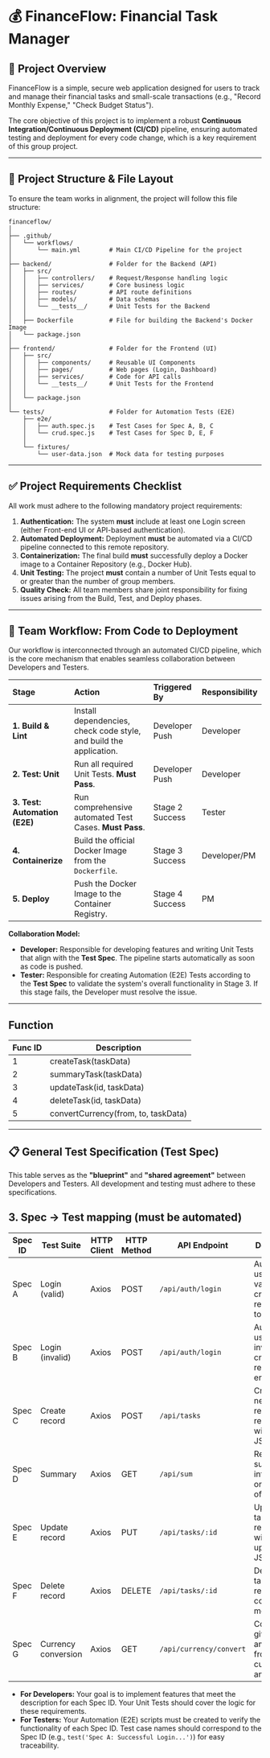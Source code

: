 # 💰 FinanceFlow: Financial Task Manager

## 🚀 Project Overview

FinanceFlow is a simple, secure web application designed for users to track and manage their financial tasks and small-scale transactions (e.g., "Record Monthly Expense," "Check Budget Status").

The core objective of this project is to implement a robust **Continuous Integration/Continuous Deployment (CI/CD)** pipeline, ensuring automated testing and deployment for every code change, which is a key requirement of this group project.

-----

## 📁 Project Structure & File Layout

To ensure the team works in alignment, the project will follow this file structure:

```
financeflow/
│
├── .github/
│   └── workflows/
│       └── main.yml        # Main CI/CD Pipeline for the project
│
├── backend/                # Folder for the Backend (API)
│   ├── src/
│   │   ├── controllers/    # Request/Response handling logic
│   │   ├── services/       # Core business logic
│   │   ├── routes/         # API route definitions
│   │   ├── models/         # Data schemas
│   │   └── __tests__/      # Unit Tests for the Backend
│   │
│   ├── Dockerfile          # File for building the Backend's Docker Image
│   └── package.json
│
├── frontend/               # Folder for the Frontend (UI)
│   ├── src/
│   │   ├── components/     # Reusable UI Components
│   │   ├── pages/          # Web pages (Login, Dashboard)
│   │   ├── services/       # Code for API calls
│   │   └── __tests__/      # Unit Tests for the Frontend
│   │
│   └── package.json
│
└── tests/                  # Folder for Automation Tests (E2E)
    ├── e2e/
    │   ├── auth.spec.js    # Test Cases for Spec A, B, C
    │   └── crud.spec.js    # Test Cases for Spec D, E, F
    │
    └── fixtures/
        └── user-data.json  # Mock data for testing purposes

```

-----

## ✅ Project Requirements Checklist

All work must adhere to the following mandatory project requirements:

1.  **Authentication:** The system **must** include at least one Login screen (either Front-end UI or API-based authentication).
2.  **Automated Deployment:** Deployment **must** be automated via a CI/CD pipeline connected to this remote repository.
3.  **Containerization:** The final build **must** successfully deploy a Docker image to a Container Repository (e.g., Docker Hub).
4.  **Unit Testing:** The project **must** contain a number of Unit Tests equal to or greater than the number of group members.
5.  **Quality Check:** All team members share joint responsibility for fixing issues arising from the Build, Test, and Deploy phases.

-----

## 🔄 Team Workflow: From Code to Deployment

Our workflow is interconnected through an automated CI/CD pipeline, which is the core mechanism that enables seamless collaboration between Developers and Testers.

| Stage | Action | Triggered By | Responsibility |
| :--- | :--- | :--- | :--- |
| **1. Build & Lint** | Install dependencies, check code style, and build the application. | Developer Push | Developer |
| **2. Test: Unit** | Run all required Unit Tests. **Must Pass**. | Developer Push | Developer |
| **3. Test: Automation (E2E)** | Run comprehensive automated Test Cases. **Must Pass**. | Stage 2 Success | Tester |
| **4. Containerize** | Build the official Docker Image from the `Dockerfile`. | Stage 3 Success | Developer/PM |
| **5. Deploy** | Push the Docker Image to the Container Registry. | Stage 4 Success | PM |

**Collaboration Model:**

  * **Developer:** Responsible for developing features and writing Unit Tests that align with the **Test Spec**. The pipeline starts automatically as soon as code is pushed.
  * **Tester:** Responsible for creating Automation (E2E) Tests according to the **Test Spec** to validate the system's overall functionality in Stage 3. If this stage fails, the Developer must resolve the issue.

-----
## Function
| Func ID | Description      |
| --------- | --------------- |
| 1 | createTask(taskData) |
| 2 | summaryTask(taskData) |
| 3 | updateTask(id, taskData) |
| 4 | deleteTask(id, taskData) |
| 5 | convertCurrency(from, to, taskData) |

-----

## 📋 General Test Specification (Test Spec)

This table serves as the **"blueprint"** and **"shared agreement"** between Developers and Testers. All development and testing must adhere to these specifications.

## 3. Spec → Test mapping (must be automated)

| Spec ID | Test Suite          | HTTP Client | HTTP Method | API Endpoint            | Description                                                   | Expected Outcome (CI)                                                          |
| ------- | ------------------- | ----------- | ----------- | ----------------------- | ------------------------------------------------------------- | ------------------------------------------------------------------------------ |
| Spec A  | Login (valid)       | Axios       | POST        | `/api/auth/login`       | Authenticate user with valid credentials, return JWT token.   | HTTP 200 + `token` (JWT)                                                       |
| Spec B  | Login (invalid)     | Axios       | POST        | `/api/auth/login`       | Authenticate user with invalid credentials, return 401 error. | HTTP 401 + error message                                                       |
| Spec C  | Create record       | Axios       | POST        | `/api/tasks`            | Create a new task record, return 201 with created JSON.       | POST `/api/tasks` → 201 + record JSON                                          |
| Spec D  | Summary          | Axios       | GET        | `/api/sum`            | Retrieve summary information or statistics of all tasks. | HTTP 200 + summary JSON (e.g., total tasks, completed count)                                   |
| Spec E  | Update record       | Axios       | PUT         | `/api/tasks/:id`        | Update a task by ID, return 200 with updated JSON.            | PUT `/api/tasks/:id` → 200 + persisted change                                  |
| Spec F  | Delete record       | Axios       | DELETE      | `/api/tasks/:id`        | Delete a task by ID, return 200 confirmation message.         | DELETE `/api/tasks/:id` → 200 + success message                                |
| Spec G  | Currency conversion | Axios       | GET         | `/api/currency/convert` | Convert a given amount from one currency to another.          | GET `/api/currency/convert?from=USD&to=THB&amount=10` → 200 + converted result |


  * **For Developers:** Your goal is to implement features that meet the description for each Spec ID. Your Unit Tests should cover the logic for these requirements.
  * **For Testers:** Your Automation (E2E) scripts must be created to verify the functionality of each Spec ID. Test case names should correspond to the Spec ID (e.g., `test('Spec A: Successful Login...')`) for easy traceability.

